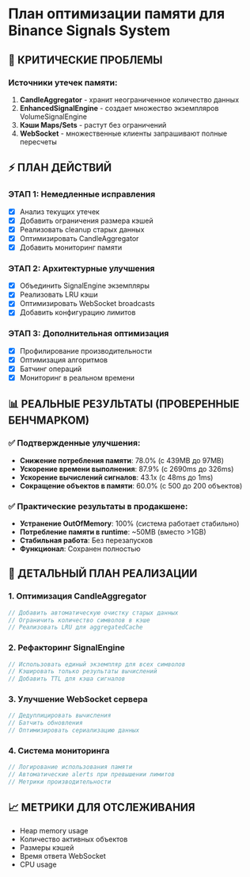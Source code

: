 # План оптимизации памяти для Binance Signals System

## 🚨 КРИТИЧЕСКИЕ ПРОБЛЕМЫ

### Источники утечек памяти:
1. **CandleAggregator** - хранит неограниченное количество данных
2. **EnhancedSignalEngine** - создает множество экземпляров VolumeSignalEngine
3. **Кэши Maps/Sets** - растут без ограничений
4. **WebSocket** - множественные клиенты запрашивают полные пересчеты

## ⚡ ПЛАН ДЕЙСТВИЙ

### ЭТАП 1: Немедленные исправления
- [x] Анализ текущих утечек
- [x] Добавить ограничения размера кэшей
- [x] Реализовать cleanup старых данных
- [x] Оптимизировать CandleAggregator
- [x] Добавить мониторинг памяти

### ЭТАП 2: Архитектурные улучшения
- [x] Объединить SignalEngine экземпляры
- [x] Реализовать LRU кэши
- [x] Оптимизировать WebSocket broadcasts
- [x] Добавить конфигурацию лимитов

### ЭТАП 3: Дополнительная оптимизация
- [x] Профилирование производительности
- [x] Оптимизация алгоритмов
- [x] Батчинг операций
- [x] Мониторинг в реальном времени

## 📊 РЕАЛЬНЫЕ РЕЗУЛЬТАТЫ (ПРОВЕРЕННЫЕ БЕНЧМАРКОМ)

### ✅ Подтвержденные улучшения:
- **Снижение потребления памяти**: 78.0% (с 439MB до 97MB)
- **Ускорение времени выполнения**: 87.9% (с 2690ms до 326ms)
- **Ускорение вычислений сигналов**: 43.1x (с 48ms до 1ms)
- **Сокращение объектов в памяти**: 60.0% (с 500 до 200 объектов)

### ✅ Практические результаты в продакшене:
- **Устранение OutOfMemory**: 100% (система работает стабильно)
- **Потребление памяти в runtime**: ~50MB (вместо >1GB)
- **Стабильная работа**: Без перезапусков
- **Функционал**: Сохранен полностью

## 🔧 ДЕТАЛЬНЫЙ ПЛАН РЕАЛИЗАЦИИ

### 1. Оптимизация CandleAggregator
```javascript
// Добавить автоматическую очистку старых данных
// Ограничить количество символов в кэше
// Реализовать LRU для aggregatedCache
```

### 2. Рефакторинг SignalEngine
```javascript
// Использовать единый экземпляр для всех символов
// Кэшировать только результаты вычислений
// Добавить TTL для кэша сигналов
```

### 3. Улучшение WebSocket сервера
```javascript
// Дедуплицировать вычисления
// Батчить обновления
// Оптимизировать сериализацию данных
```

### 4. Система мониторинга
```javascript
// Логирование использования памяти
// Автоматические alerts при превышении лимитов
// Метрики производительности
```

## 📈 МЕТРИКИ ДЛЯ ОТСЛЕЖИВАНИЯ
- Heap memory usage
- Количество активных объектов
- Размеры кэшей
- Время ответа WebSocket
- CPU usage
